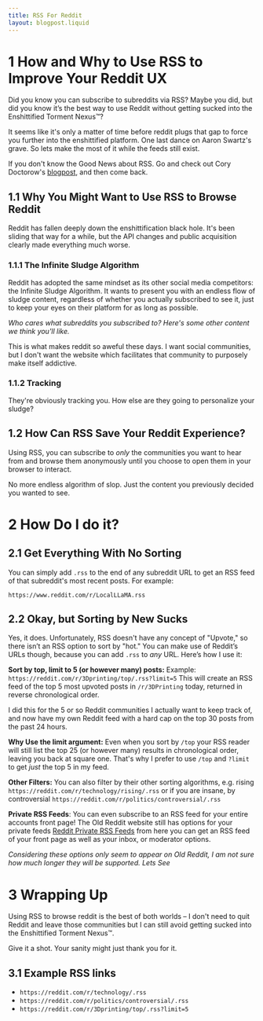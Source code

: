 ```yaml
---
title: RSS For Reddit
layout: blogpost.liquid
---
```


# 1 How and Why to Use RSS to Improve Your Reddit UX

Did you know you can subscribe to subreddits via RSS? Maybe you did, but did you know it’s the best way to use Reddit without getting sucked into the Enshittified Torment Nexus™️?

It seems like it's only a matter of time before reddit plugs that gap to force you further into the enshittified platform. One last dance on Aaron Swartz's grave. So lets make the most of it while the feeds still exist. 

If you don't know the Good News about RSS. Go and check out Cory Doctorow's [blogpost](https://pluralistic.net/2024/10/16/keep-it-really-simple-stupid/#read-receipts-are-you-kidding-me-seriously-fuck-that-noise), and then come back. 

## 1.1 Why You Might Want to Use RSS to Browse Reddit

Reddit has fallen deeply down the enshittification black hole. It's been sliding that way for a while, but the API changes and public acquisition clearly made everything much worse. 

### 1.1.1 The Infinite Sludge Algorithm

Reddit has adopted the same mindset as its other social media competitors: the Infinite Sludge Algorithm. It wants to present you with an endless flow of sludge content, regardless of whether you actually subscribed to see it, just to keep your eyes on their platform for as long as possible. 

*Who cares what subreddits you subscribed to? Here's some other content we think you'll like.* 

This is what makes reddit so aweful these days. I want social communities, but I don't want the website which facilitates that community to purposely make itself addictive. 

### 1.1.2 Tracking

They're obviously tracking you. How else are they going to personalize your sludge?

## 1.2 How Can RSS Save Your Reddit Experience?

Using RSS, you can subscribe to *only* the communities you want to hear from and browse them anonymously until you choose to open them in your browser to interact.

No more endless algorithm of slop. Just the content you previously decided you wanted to see.

# 2 How Do I do it?

## 2.1 Get Everything With No Sorting

You can simply add `.rss` to the end of any subreddit URL to get an RSS feed of that subreddit's most recent posts. For example:

`https://www.reddit.com/r/LocalLLaMA.rss`

## 2.2 Okay, but Sorting by New Sucks

Yes, it does. Unfortunately, RSS doesn't have any concept of "Upvote," so there isn’t an RSS option to sort by "hot." You can make use of Reddit’s URLs though, because you can add `.rss` to *any* URL. Here’s how I use it:

**Sort by top, limit to 5 (or however many) posts:**
Example: `https://reddit.com/r/3Dprinting/top/.rss?limit=5` This will create an RSS feed of the top 5 most upvoted posts in `/r/3DPrinting` today, returned in reverse chronological order.

I did this for the 5 or so Reddit communities I actually want to keep track of, and now have my own Reddit feed with a hard cap on the top 30 posts from the past 24 hours. 

**Why Use the limit argument:** Even when you sort by `/top` your RSS reader will still list the top 25 (or however many) results in chronological order, leaving you back at square one. That's why I prefer to use `/top` and `?limit` to get *just* the top 5 in my feed. 


**Other Filters:**  You can also filter by their other sorting algorithms, e.g. rising `https://reddit.com/r/technology/rising/.rss` or if you are insane, by controversial `https://reddit.com/r/politics/controversial/.rss`


**Private RSS Feeds**: You can even subscribe to an RSS feed for your entire accounts front page! The Old Reddit website still has options for your private feeds [Reddit Private RSS Feeds](https://www.reddit.com/prefs/feeds/) from here you can get an RSS feed of your front page as well as your inbox, or moderator options.  

*Considering these options only seem to appear on Old Reddit, I am not sure how much longer they will be supported. Lets See*

# 3 Wrapping Up

Using RSS to browse reddit is the best of both worlds – I don't need to quit Reddit and leave those communities but I can still avoid getting sucked into the Enshittified Torment Nexus™️. 

Give it a shot. Your sanity might just thank you for it.

## 3.1 Example RSS links 

- `https://reddit.com/r/technology/.rss`
- `https://reddit.com/r/politics/controversial/.rss`
- `https://reddit.com/r/3Dprinting/top/.rss?limit=5`

